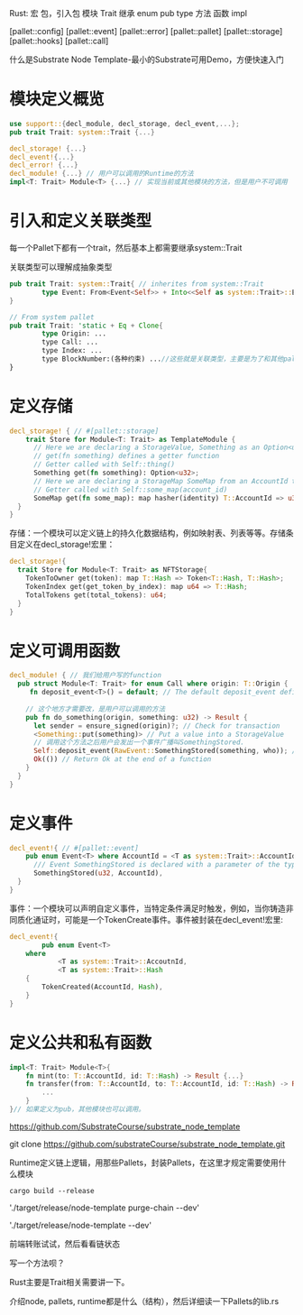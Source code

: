 Rust:
宏
包，引入包
模块
Trait
继承
enum
pub
type
方法
函数
impl

[pallet::config]
[pallet::event]
[pallet::error]
[pallet::pallet]
[pallet::storage]
[pallet::hooks]
[pallet::call]

什么是Substrate Node Template-最小的Substrate可用Demo，方便快速入门

# 模块定义概览

```rust
use support::{decl_module, decl_storage, decl_event,...};
pub trait Trait: system::Trait {...}

decl_storage! {...}
decl_event!{...}
decl_error! {...} 
decl_module! {...} // 用户可以调用的Runtime的方法
impl<T: Trait> Module<T> {...} // 实现当前或其他模块的方法，但是用户不可调用
```

# 引入和定义关联类型

每一个Pallet下都有一个trait，然后基本上都需要继承system::Trait

关联类型可以理解成抽象类型

```rust
pub trait Trait: system::Trait{ // inherites from system::Trait
		type Event: From<Event<Self>> + Into<<Self as system::Trait>::Event>;
}

// From system pallet
pub trait Trait: 'static + Eq + Clone{
		type Origin: ...
		type Call: ...
		type Index: ...
		type BlockNumber:(各种约束) ...//这些就是关联类型，主要是为了和其他pallet进行交互。可以给具体的类型
}
```

# 定义存储

```rust
decl_storage! { // #[pallet::storage]
	trait Store for Module<T: Trait> as TemplateModule {
      // Here we are declaring a StorageValue, Something as an Option<u32>
      // get(fn something) defines a getter function
      // Getter called with Self::thing()
      Something get(fn something): Option<u32>;
      // Here we are declaring a StorageMap SomeMap from an AccountId to a Hash
      // Getter called with Self::some_map(account_id)
      SomeMap get(fn some_map): map hasher(identity) T::AccountId => u32;
  }
}
```
存储：一个模块可以定义链上的持久化数据结构，例如映射表、列表等等。存储条目定义在decl_storage!宏里：

```rust
decl_storage!{
  trait Store for Module<T: Trait> as NFTStorage{
    TokenToOwner get(token): map T::Hash => Token<T::Hash, T::Hash>;
    TokenIndex get(get_token_by_index): map u64 => T::Hash;
    TotalTokens get(total_tokens): u64;
  }
}
```



# 定义可调用函数

```rust
decl_module! { // 我们给用户写的function
  pub struct Module<T: Trait> for enum Call where origin: T::Origin {
     fn deposit_event<T>() = default; // The default deposit_event definition
    
    // 这个地方才需要改，是用户可以调用的方法
    pub fn do_something(origin, something: u32) -> Result {
      let sender = ensure_signed(origin)?; // Check for transaction
      <Something::put(something)> // Put a value into a StorageValue
      // 调用这个方法之后用户会发出一个事件广播叫SomethingStored.
      Self::deposit_event(RawEvent::SomethingStored(something, who)); // Emit Event
      Ok(()) // Return Ok at the end of a function  
    }
  }
}
```

# 定义事件

```rust
decl_event!{ // #[pallet::event]
  	pub enum Event<T> where AccountId = <T as system::Trait>::AccountId {
      /// Event SomethingStored is declared with a parameter of the type u32 and AccountId
      SomethingStored(u32, AccountId),
  }
}
```
事件：一个模块可以声明自定义事件，当特定条件满足时触发，例如，当你铸造非同质化通证时，可能是一个TokenCreate事件。事件被封装在decl_event!宏里:
```rust
decl_event!{
		pub enum Event<T>
    where
  			<T as system::Trait>::AccoutnId,
  			<T as system::Trait>::Hash
    {
        TokenCreated(AccountId, Hash),  
    }
}
```

# 定义公共和私有函数

```rust
impl<T: Trait> Module<T>{ 
	fn mint(to: T::AccountId, id: T::Hash) -> Result {...}
	fn transfer(from: T::AccountId, to: T::AccountId, id: T::Hash) -> Result{
		...
	}
}// 如果定义为pub，其他模块也可以调用。
```



<https://github.com/SubstrateCourse/substrate_node_template>

git clone https://github.com/substrateCourse/substrate_node_template.git



Runtime定义链上逻辑，用那些Pallets，封装Pallets，在这里才规定需要使用什么模块

`cargo build --release`

'./target/release/node-template purge-chain --dev'

'./target/release/node-template --dev'

前端转账试试，然后看看链状态

写一个方法呗？

Rust主要是Trait相关需要讲一下。



介绍node, pallets, runtime都是什么（结构），然后详细读一下Pallets的lib.rs

